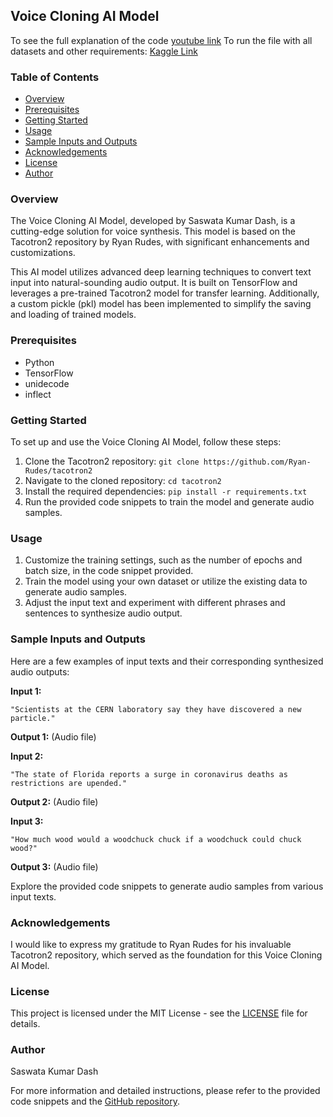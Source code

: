 ## Voice Cloning AI Model
To see the full explanation of the code [youtube link](https://youtu.be/WtOEjBtGqmI)
To run the file with all datasets and other requirements: [Kaggle Link](https://www.kaggle.com/code/saswatakumardashskd/voice-cloning-model-by-saswata-kumar-dash)

### Table of Contents
- [Overview](#overview)
- [Prerequisites](#prerequisites)
- [Getting Started](#getting-started)
- [Usage](#usage)
- [Sample Inputs and Outputs](#sample-inputs-and-outputs)
- [Acknowledgements](#acknowledgements)
- [License](#license)
- [Author](#author)

### Overview
The Voice Cloning AI Model, developed by Saswata Kumar Dash, is a cutting-edge solution for voice synthesis. This model is based on the Tacotron2 repository by Ryan Rudes, with significant enhancements and customizations.

This AI model utilizes advanced deep learning techniques to convert text input into natural-sounding audio output. It is built on TensorFlow and leverages a pre-trained Tacotron2 model for transfer learning. Additionally, a custom pickle (pkl) model has been implemented to simplify the saving and loading of trained models.

### Prerequisites
- Python
- TensorFlow
- unidecode
- inflect

### Getting Started
To set up and use the Voice Cloning AI Model, follow these steps:

1. Clone the Tacotron2 repository: `git clone https://github.com/Ryan-Rudes/tacotron2`
2. Navigate to the cloned repository: `cd tacotron2`
3. Install the required dependencies: `pip install -r requirements.txt`
4. Run the provided code snippets to train the model and generate audio samples.

### Usage
1. Customize the training settings, such as the number of epochs and batch size, in the code snippet provided.
2. Train the model using your own dataset or utilize the existing data to generate audio samples.
3. Adjust the input text and experiment with different phrases and sentences to synthesize audio output.

### Sample Inputs and Outputs
Here are a few examples of input texts and their corresponding synthesized audio outputs:

**Input 1:**
```
"Scientists at the CERN laboratory say they have discovered a new particle."
```
**Output 1:**
(Audio file)

**Input 2:**
```
"The state of Florida reports a surge in coronavirus deaths as restrictions are upended."
```
**Output 2:**
(Audio file)

**Input 3:**
```
"How much wood would a woodchuck chuck if a woodchuck could chuck wood?"
```
**Output 3:**
(Audio file)

Explore the provided code snippets to generate audio samples from various input texts.

### Acknowledgements
I would like to express my gratitude to Ryan Rudes for his invaluable Tacotron2 repository, which served as the foundation for this Voice Cloning AI Model.

### License
This project is licensed under the MIT License - see the [LICENSE](LICENSE) file for details.

### Author
Saswata Kumar Dash

For more information and detailed instructions, please refer to the provided code snippets and the [GitHub repository](https://github.com/SKD01HASH/VoiceCloningModel/tree/main).
